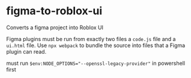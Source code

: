 # figma-to-roblox-ui
Converts a figma project into Roblox UI

Figma plugins must be run from exactly two files a `code.js` file and a `ui.html` file. Use `npx webpack` to bundle the source into files that a Figma plugin can read.

must run `$env:NODE_OPTIONS="--openssl-legacy-provider"` in powershell first